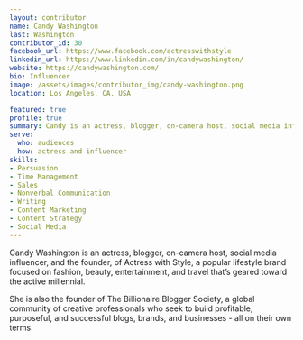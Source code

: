 ```yaml
---
layout: contributor
name: Candy Washington
last: Washington
contributor_id: 30
facebook_url: https://www.facebook.com/actresswithstyle
linkedin_url: https://www.linkedin.com/in/candywashington/
website: https://candywashington.com/
bio: Influencer
image: /assets/images/contributor_img/candy-washington.png
location: Los Angeles, CA, USA

featured: true
profile: true
summary: Candy is an actress, blogger, on-camera host, social media influencer, and the founder, of Actress with Style.
serve:
  who: audiences
  how: actress and influencer
skills:
- Persuasion
- Time Management
- Sales
- Nonverbal Communication
- Writing
- Content Marketing
- Content Strategy
- Social Media
---
```

Candy Washington is an actress, blogger, on-camera host, social media influencer, and the founder, of Actress with Style, a popular lifestyle brand focused on fashion, beauty, entertainment, and travel that’s geared toward the active millennial.

She is also the founder of The Billionaire Blogger Society, a global community of creative professionals who seek to build profitable, purposeful, and successful blogs, brands, and businesses - all on their own terms.
